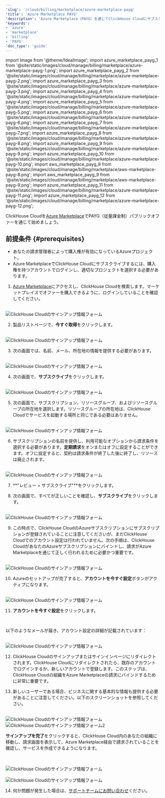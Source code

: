 ```yaml
---
'slug': '/cloud/billing/marketplace/azure-marketplace-payg'
'title': 'Azure Marketplace PAYG'
'description': 'Azure Marketplace（PAYG）を通じてClickHouse Cloudにサブスクライブします。'
'keywords':
- 'azure'
- 'marketplace'
- 'billing'
- 'PAYG'
'doc_type': 'guide'
---
```


import Image from '@theme/IdealImage';
import azure_marketplace_payg_1 from '@site/static/images/cloud/manage/billing/marketplace/azure-marketplace-payg-1.png';
import azure_marketplace_payg_2 from '@site/static/images/cloud/manage/billing/marketplace/azure-marketplace-payg-2.png';
import azure_marketplace_payg_3 from '@site/static/images/cloud/manage/billing/marketplace/azure-marketplace-payg-3.png';
import azure_marketplace_payg_4 from '@site/static/images/cloud/manage/billing/marketplace/azure-marketplace-payg-4.png';
import azure_marketplace_payg_5 from '@site/static/images/cloud/manage/billing/marketplace/azure-marketplace-payg-5.png';
import azure_marketplace_payg_6 from '@site/static/images/cloud/manage/billing/marketplace/azure-marketplace-payg-6.png';
import azure_marketplace_payg_7 from '@site/static/images/cloud/manage/billing/marketplace/azure-marketplace-payg-7.png';
import azure_marketplace_payg_8 from '@site/static/images/cloud/manage/billing/marketplace/azure-marketplace-payg-8.png';
import azure_marketplace_payg_9 from '@site/static/images/cloud/manage/billing/marketplace/azure-marketplace-payg-9.png';
import azure_marketplace_payg_10 from '@site/static/images/cloud/manage/billing/marketplace/azure-marketplace-payg-10.png';
import aws_marketplace_payg_8 from '@site/static/images/cloud/manage/billing/marketplace/aws-marketplace-payg-8.png';
import aws_marketplace_payg_9 from '@site/static/images/cloud/manage/billing/marketplace/aws-marketplace-payg-9.png';
import azure_marketplace_payg_11 from '@site/static/images/cloud/manage/billing/marketplace/azure-marketplace-payg-11.png';
import azure_marketplace_payg_12 from '@site/static/images/cloud/manage/billing/marketplace/azure-marketplace-payg-12.png';

ClickHouse Cloudを[Azure Marketplace](https://azuremarketplace.microsoft.com/en-us/marketplace/apps)でPAYG（従量課金制）パブリックオファーを通じて始めましょう。

## 前提条件 {#prerequisites}

- あなたの請求管理者によって購入権が有効になっているAzureプロジェクト。
- Azure MarketplaceでClickHouse Cloudにサブスクライブするには、購入権を持つアカウントでログインし、適切なプロジェクトを選択する必要があります。

1. [Azure Marketplace](https://azuremarketplace.microsoft.com/en-us/marketplace/apps)にアクセスし、ClickHouse Cloudを検索します。マーケットプレイスでオファーを購入できるように、ログインしていることを確認してください。

<br />

<Image img={azure_marketplace_payg_1} size="md" alt="ClickHouse Cloudのサインアップ情報フォーム" border/>

<br />

2. 製品リストページで、**今すぐ取得**をクリックします。

<br />

<Image img={azure_marketplace_payg_2} size="md" alt="ClickHouse Cloudのサインアップ情報フォーム" border/>

<br />

3. 次の画面では、名前、メール、所在地の情報を提供する必要があります。

<br />

<Image img={azure_marketplace_payg_3} size="md" alt="ClickHouse Cloudのサインアップ情報フォーム" border/>

<br />

4. 次の画面で、**サブスクライブ**をクリックします。

<br />

<Image img={azure_marketplace_payg_4} size="md" alt="ClickHouse Cloudのサインアップ情報フォーム" border/>

<br />

5. 次の画面で、サブスクリプション、リソースグループ、およびリソースグループの所在地を選択します。リソースグループの所在地は、ClickHouse Cloudでサービスを起動する場所と同じである必要はありません。

<br />

<Image img={azure_marketplace_payg_5} size="md" alt="ClickHouse Cloudのサインアップ情報フォーム" border/>

<br />

6. サブスクリプションの名前を提供し、利用可能なオプションから請求条件を選択する必要があります。**定期請求**をオンまたはオフに設定することができます。オフに設定すると、契約は請求条件が終了した後に終了し、リソースは廃止されます。

<br />

<Image img={azure_marketplace_payg_6} size="md" alt="ClickHouse Cloudのサインアップ情報フォーム" border/>

<br />

7. **"レビュー + サブスクライブ"**をクリックします。

8. 次の画面で、すべてが正しいことを確認し、**サブスクライブ**をクリックします。

<br />

<Image img={azure_marketplace_payg_7} size="md" alt="ClickHouse Cloudのサインアップ情報フォーム" border/>

<br />

9. この時点で、ClickHouse CloudのAzureサブスクリプションにサブスクリプションが登録されていることに注意してくださいが、まだClickHouse Cloudでのアカウント設定は行われていません。次の手順は、ClickHouse CloudがあなたのAzureサブスクリプションにバインドし、請求がAzure Marketplaceを通じて正しく行われるために必要かつ重要です。

<br />

<Image img={azure_marketplace_payg_8} size="md" alt="ClickHouse Cloudのサインアップ情報フォーム" border/>

<br />

10. Azureのセットアップが完了すると、**アカウントを今すぐ設定**ボタンがアクティブになります。

<br />

<Image img={azure_marketplace_payg_9} size="md" alt="ClickHouse Cloudのサインアップ情報フォーム" border/>

<br />

11. **アカウントを今すぐ設定**をクリックします。

<br />

以下のようなメールが届き、アカウント設定の詳細が記載されています：

<br />

<Image img={azure_marketplace_payg_10} size="md" alt="ClickHouse Cloudのサインアップ情報フォーム" border/>

<br />

12. ClickHouse Cloudのサインアップまたはサインインページにリダイレクトされます。ClickHouse Cloudにリダイレクトされたら、既存のアカウントでログインするか、新しいアカウントで登録します。このステップは、ClickHouse Cloudの組織をAzure Marketplaceの請求にバインドするために非常に重要です。

13. 新しいユーザーである場合、ビジネスに関する基本的な情報も提供する必要があることに注意してください。以下のスクリーンショットを参照してください。

<br />

<Image img={aws_marketplace_payg_8} size="md" alt="ClickHouse Cloudのサインアップ情報フォーム" border/>

<br />

<Image img={aws_marketplace_payg_9} size="md" alt="ClickHouse Cloudのサインアップ情報フォーム2" border/>

<br />

**サインアップを完了**をクリックすると、ClickHouse Cloud内のあなたの組織に移動し、請求画面を表示して、Azure Marketplace経由で請求されていることを確認し、サービスを作成できるようになります。

<br />

<br />

<Image img={azure_marketplace_payg_11} size="md" alt="ClickHouse Cloudのサインアップ情報フォーム" border/>

<br />

<br />

<Image img={azure_marketplace_payg_12} size="md" alt="ClickHouse Cloudのサインアップ情報フォーム" border/>

<br />

14. 何か問題が発生した場合は、[サポートチームにお問い合わせ](https://clickhouse.com/support/program)ください。
